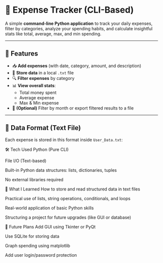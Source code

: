# 🧾 Expense Tracker (CLI-Based)

A simple **command-line Python application** to track your daily expenses, filter by categories, analyze your spending habits, and calculate insightful stats like total, average, max, and min spending.

---

## 🔧 Features

- 📥 **Add expenses** (with date, category, amount, and description)
- 📂 **Store data** in a local `.txt` file
- 🔍 **Filter expenses** by category
- 📊 **View overall stats**:
  - Total money spent
  - Average expense
  - Max & Min expense
- 📅 **(Optional)** Filter by month or export filtered results to a file

---

## 📁 Data Format (Text File)

Each expense is stored in this format inside `User_Data.txt`:

🛠️ Tech Used
Python (Pure CLI)

File I/O (Text-based)

Built-in Python data structures: lists, dictionaries, tuples

No external libraries required

🧠 What I Learned
How to store and read structured data in text files

Practical use of lists, string operations, conditionals, and loops

Real-world application of basic Python skills

Structuring a project for future upgrades (like GUI or database)

📌 Future Plans
Add GUI using Tkinter or PyQt

Use SQLite for storing data

Graph spending using matplotlib

Add user login/password protection
